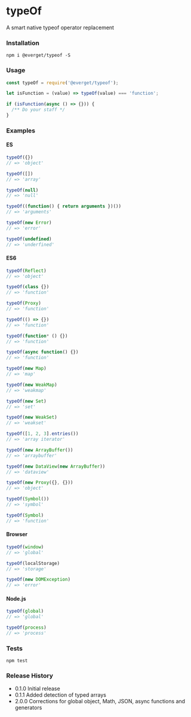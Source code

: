 # typeOf
A smart native typeof operator replacement

### Installation

```npm i @everget/typeof -S```

### Usage
```js
const typeOf = require('@everget/typeof');

let isFunction = (value) => typeOf(value) === 'function';

if (isFunction(async () => {})) {
  /** Do your staff */
}
```

### Examples

#### ES
```js
typeOf({})
// => 'object'

typeOf([])
// => 'array'

typeOf(null)
// => 'null'

typeOf((function() { return arguments })())
// => 'arguments'

typeOf(new Error)
// => 'error'

typeOf(undefined)
// => 'underfined'
```

#### ES6
```js
typeOf(Reflect)
// => 'object'

typeOf(class {})
// => 'function'

typeOf(Proxy)
// => 'function'

typeOf(() => {})
// => 'function'

typeOf(function* () {})
// => 'function'

typeOf(async function() {})
// => 'function'

typeOf(new Map)
// => 'map'

typeOf(new WeakMap)
// => 'weakmap'

typeOf(new Set)
// => 'set'

typeOf(new WeakSet)
// => 'weakset'

typeOf([1, 2, 3].entries())
// => 'array iterator'

typeOf(new ArrayBuffer())
// => 'arraybuffer'

typeOf(new DataView(new ArrayBuffer))
// => 'dataview'

typeOf(new Proxy({}, {}))
// => 'object'

typeOf(Symbol())
// => 'symbol'

typeOf(Symbol)
// => 'function'
```

#### Browser
```js
typeOf(window)
// => 'global'

typeOf(localStorage)
// => 'storage'

typeOf(new DOMException)
// => 'error'
```

#### Node.js
```js
typeOf(global)
// => 'global'

typeOf(process)
// => 'process'
```

### Tests

```npm test```

### Release History

* 0.1.0 Initial release
* 0.1.1 Added detection of typed arrays
* 2.0.0 Corrections for global object, Math, JSON, async functions and generators
